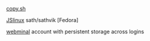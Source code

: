 [copy.sh](https://copy.sh/v86/?profile=linux26)

[JSlinux](https://bellard.org/jslinux/vm.html?cpu=riscv64&url=fedora33-riscv.cfg&mem=256) sath/sathvik  [Fedora]

[webminal](https://www.webminal.org/) account with persistent storage across logins


